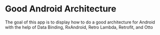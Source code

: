 # Good Android Architecture
The goal of this app is to display how to do a good architecture for Android with the help of Data Binding, RxAndroid, Retro Lambda, Retrofit, and Otto
